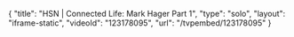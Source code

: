 {
    "title": "HSN | Connected Life: Mark Hager Part 1",
    "type": "solo",
    "layout": "iframe-static",
    "videoId": "123178095",
    "url": "\/tvpembed\/123178095"
}